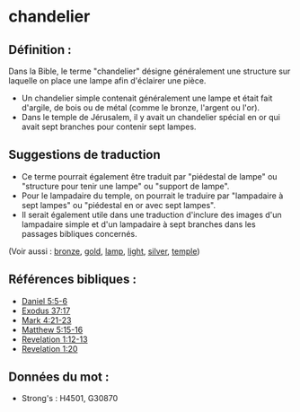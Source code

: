 # chandelier

## Définition :

Dans la Bible, le terme "chandelier" désigne généralement une structure sur laquelle on place une lampe afin d'éclairer une pièce.

* Un chandelier simple contenait généralement une lampe et était fait d'argile, de bois ou de métal (comme le bronze, l'argent ou l'or).
* Dans le temple de Jérusalem, il y avait un chandelier spécial en or qui avait sept branches pour contenir sept lampes.

## Suggestions de traduction

* Ce terme pourrait également être traduit par "piédestal de lampe" ou "structure pour tenir une lampe" ou "support de lampe".
* Pour le lampadaire du temple, on pourrait le traduire par "lampadaire à sept lampes" ou "piédestal en or avec sept lampes".
* Il serait également utile dans une traduction d'inclure des images d'un lampadaire simple et d'un lampadaire à sept branches dans les passages bibliques concernés.

(Voir aussi : [bronze](../other/bronze.md), [gold](../other/gold.md), [lamp](../other/lamp.md), [light](../other/light.md), [silver](../other/silver.md), [temple](../kt/temple.md))

## Références bibliques :

* [Daniel 5:5-6](rc://en/tn/help/dan/05/05)
* [Exodus 37:17](rc://en/tn/help/exo/37/17)
* [Mark 4:21-23](rc://en/tn/help/mrk/04/21)
* [Matthew 5:15-16](rc://en/tn/help/mat/05/15)
* [Revelation 1:12-13](rc://en/tn/help/rev/01/12)
* [Revelation 1:20](rc://en/tn/help/rev/01/20)

## Données du mot :

* Strong's : H4501, G30870
